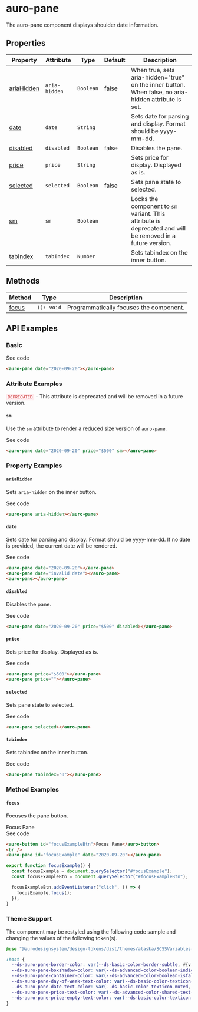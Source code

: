 <!-- AURO-GENERATED-CONTENT:START (FILE:src=../docs/api.md) -->
<!-- The below content is automatically added from ../docs/api.md -->

# auro-pane

The auro-pane component displays shoulder date information.

## Properties

| Property     | Attribute     | Type      | Default | Description                                      |
|--------------|---------------|-----------|---------|--------------------------------------------------|
| [ariaHidden](#ariaHidden) | `aria-hidden` | `Boolean` | false   | When true, sets aria-hidden="true" on the inner button. When false, no aria-hidden attribute is set. |
| [date](#date)       | `date`        | `String`  |         | Sets date for parsing and display. Format should be yyyy-mm-dd. |
| [disabled](#disabled)   | `disabled`    | `Boolean` | false   | Disables the pane.                               |
| [price](#price)      | `price`       | `String`  |         | Sets price for display. Displayed as is.         |
| [selected](#selected)   | `selected`    | `Boolean` | false   | Sets pane state to selected.                     |
| [sm](#sm)         | `sm`          | `Boolean` |         | Locks the component to `sm` variant. This attribute is deprecated and will be removed in a future version. |
| [tabIndex](#tabIndex)   | `tabIndex`    | `Number`  |         | Sets tabindex on the inner button.               |

## Methods

| Method  | Type       | Description                             |
|---------|------------|-----------------------------------------|
| [focus](#focus) | `(): void` | Programmatically focuses the component. |
<!-- AURO-GENERATED-CONTENT:END -->

## API Examples

### Basic

<div class="exampleWrapper">
  <!-- AURO-GENERATED-CONTENT:START (FILE:src=../apiExamples/basicSingle.html) -->
  <!-- The below content is automatically added from ../apiExamples/basicSingle.html -->
  <auro-pane date="2020-09-20"></auro-pane>
  <!-- AURO-GENERATED-CONTENT:END -->
</div>
<auro-accordion alignRight>
  <span slot="trigger">See code</span>
<!-- AURO-GENERATED-CONTENT:START (CODE:src=../apiExamples/basicSingle.html) -->
<!-- The below code snippet is automatically added from ../apiExamples/basicSingle.html -->

```html
<auro-pane date="2020-09-20"></auro-pane>
```
<!-- AURO-GENERATED-CONTENT:END -->
</auro-accordion>

### Attribute Examples

<span style="background-color: #ffebee; color: #c62828; padding: 2px 4px; border-radius: 3px; font-size: 0.75em;">DEPRECATED</span> - This attribute is deprecated and will be removed in a future version.

#### <a name="sm"></a>`sm`

Use the `sm` attribute to render a reduced size version of `auro-pane`.

<div class="exampleWrapper">
  <!-- AURO-GENERATED-CONTENT:START (FILE:src=../apiExamples/smallSingle.html) -->
  <!-- The below content is automatically added from ../apiExamples/smallSingle.html -->
  <auro-pane date="2020-09-20" price="$500" sm></auro-pane>
  <!-- AURO-GENERATED-CONTENT:END -->
</div>
<auro-accordion alignRight>
  <span slot="trigger">See code</span>
<!-- AURO-GENERATED-CONTENT:START (CODE:src=../apiExamples/smallSingle.html) -->
<!-- The below code snippet is automatically added from ../apiExamples/smallSingle.html -->

```html
<auro-pane date="2020-09-20" price="$500" sm></auro-pane>
```
<!-- AURO-GENERATED-CONTENT:END -->
</auro-accordion>

### Property Examples

#### <a name="ariaHidden"></a>`ariaHidden`

Sets `aria-hidden` on the inner button.

<div class="exampleWrapper">
  <!-- AURO-GENERATED-CONTENT:START (FILE:src=../apiExamples/ariaHidden.html) -->
  <!-- The below content is automatically added from ../apiExamples/ariaHidden.html -->
  <auro-pane aria-hidden></auro-pane>
  <!-- AURO-GENERATED-CONTENT:END -->
</div>
<auro-accordion alignRight>
  <span slot="trigger">See code</span>
<!-- AURO-GENERATED-CONTENT:START (CODE:src=../apiExamples/ariaHidden.html) -->
<!-- The below code snippet is automatically added from ../apiExamples/ariaHidden.html -->

```html
<auro-pane aria-hidden></auro-pane>
```
<!-- AURO-GENERATED-CONTENT:END -->
</auro-accordion>

#### <a name="date"></a>`date`

Sets date for parsing and display. Format should be yyyy-mm-dd. If no date is provided, the current date will be rendered.

<div class="exampleWrapper">
  <!-- AURO-GENERATED-CONTENT:START (FILE:src=../apiExamples/date.html) -->
  <!-- The below content is automatically added from ../apiExamples/date.html -->
  <auro-pane date="2020-09-20"></auro-pane>
  <auro-pane date="invalid date"></auro-pane>
  <auro-pane></auro-pane>
  <!-- AURO-GENERATED-CONTENT:END -->
</div>
<auro-accordion alignRight>
  <span slot="trigger">See code</span>
<!-- AURO-GENERATED-CONTENT:START (CODE:src=../apiExamples/date.html) -->
<!-- The below code snippet is automatically added from ../apiExamples/date.html -->

```html
<auro-pane date="2020-09-20"></auro-pane>
<auro-pane date="invalid date"></auro-pane>
<auro-pane></auro-pane>
```
<!-- AURO-GENERATED-CONTENT:END -->
</auro-accordion>

#### <a name="disabled"></a>`disabled`

Disables the pane.

<div class="exampleWrapper">
  <!-- AURO-GENERATED-CONTENT:START (FILE:src=../apiExamples/disabled.html) -->
  <!-- The below content is automatically added from ../apiExamples/disabled.html -->
  <auro-pane date="2020-09-20" price="$500" disabled></auro-pane>
  <!-- AURO-GENERATED-CONTENT:END -->
</div>
<auro-accordion alignRight>
  <span slot="trigger">See code</span>
<!-- AURO-GENERATED-CONTENT:START (CODE:src=../apiExamples/disabled.html) -->
<!-- The below code snippet is automatically added from ../apiExamples/disabled.html -->

```html
<auro-pane date="2020-09-20" price="$500" disabled></auro-pane>
```
<!-- AURO-GENERATED-CONTENT:END -->
</auro-accordion>

#### <a name="price"></a>`price`

Sets price for display. Displayed as is.

<div class="exampleWrapper">
  <!-- AURO-GENERATED-CONTENT:START (FILE:src=../apiExamples/price.html) -->
  <!-- The below content is automatically added from ../apiExamples/price.html -->
  <auro-pane price="$500"></auro-pane>
  <auro-pane price=""></auro-pane>
  <!-- AURO-GENERATED-CONTENT:END -->
</div>
<auro-accordion alignRight>
  <span slot="trigger">See code</span>
<!-- AURO-GENERATED-CONTENT:START (CODE:src=../apiExamples/price.html) -->
<!-- The below code snippet is automatically added from ../apiExamples/price.html -->

```html
<auro-pane price="$500"></auro-pane>
<auro-pane price=""></auro-pane>
```
<!-- AURO-GENERATED-CONTENT:END -->
</auro-accordion>

#### <a name="selected"></a>`selected`

Sets pane state to selected.

<div class="exampleWrapper">
  <!-- AURO-GENERATED-CONTENT:START (FILE:src=../apiExamples/selected.html) -->
  <!-- The below content is automatically added from ../apiExamples/selected.html -->
  <auro-pane selected></auro-pane>
  <!-- AURO-GENERATED-CONTENT:END -->
</div>
<auro-accordion alignRight>
  <span slot="trigger">See code</span>
<!-- AURO-GENERATED-CONTENT:START (CODE:src=../apiExamples/selected.html) -->
<!-- The below code snippet is automatically added from ../apiExamples/selected.html -->

```html
<auro-pane selected></auro-pane>
```
<!-- AURO-GENERATED-CONTENT:END -->
</auro-accordion>

#### <a name="tabindex"></a>`tabindex`

Sets tabindex on the inner button.

<div class="exampleWrapper">
  <!-- AURO-GENERATED-CONTENT:START (FILE:src=../apiExamples/tabindex.html) -->
  <!-- The below content is automatically added from ../apiExamples/tabindex.html -->
  <auro-pane tabindex="0"></auro-pane>
  <!-- AURO-GENERATED-CONTENT:END -->
</div>
<auro-accordion alignRight>
  <span slot="trigger">See code</span>
<!-- AURO-GENERATED-CONTENT:START (CODE:src=../apiExamples/tabindex.html) -->
<!-- The below code snippet is automatically added from ../apiExamples/tabindex.html -->

```html
<auro-pane tabindex="0"></auro-pane>
```
<!-- AURO-GENERATED-CONTENT:END -->
</auro-accordion>
</auro-accordion>

### Method Examples

#### <a name="focus"></a>`focus`

Focuses the pane button.

<div class="exampleWrapper">
  <!-- AURO-GENERATED-CONTENT:START (FILE:src=../apiExamples/focus.html) -->
  <!-- The below content is automatically added from ../apiExamples/focus.html -->
  <auro-button id="focusExampleBtn">Focus Pane</auro-button>
  <br />
  <auro-pane id="focusExample" date="2020-09-20"></auro-pane>
  <!-- AURO-GENERATED-CONTENT:END -->
</div>
<auro-accordion alignRight>
  <span slot="trigger">See code</span>
<!-- AURO-GENERATED-CONTENT:START (CODE:src=../apiExamples/focus.html) -->
<!-- The below code snippet is automatically added from ../apiExamples/focus.html -->

```html
<auro-button id="focusExampleBtn">Focus Pane</auro-button>
<br />
<auro-pane id="focusExample" date="2020-09-20"></auro-pane>
```
<!-- AURO-GENERATED-CONTENT:END -->
<!-- AURO-GENERATED-CONTENT:START (CODE:src=../apiExamples/focus.js) -->
<!-- The below code snippet is automatically added from ../apiExamples/focus.js -->

```js
export function focusExample() {
  const focusExample = document.querySelector("#focusExample");
  const focusExampleBtn = document.querySelector("#focusExampleBtn");

  focusExampleBtn.addEventListener("click", () => {
    focusExample.focus();
  });
}
```
<!-- AURO-GENERATED-CONTENT:END -->
</auro-accordion>

### Theme Support

The component may be restyled using the following code sample and changing the values of the following token(s).

<!-- AURO-GENERATED-CONTENT:START (CODE:src=../src/styles/tokens.scss) -->
<!-- The below code snippet is automatically added from ../src/styles/tokens.scss -->

```scss
@use "@aurodesignsystem/design-tokens/dist/themes/alaska/SCSSVariables--alaska" as v;

:host {
  --ds-auro-pane-border-color: var(--ds-basic-color-border-subtle, #{v.$ds-basic-color-border-subtle});
  --ds-auro-pane-boxshadow-color: var(--ds-advanced-color-boolean-indicator, #{v.$ds-advanced-color-boolean-indicator});
  --ds-auro-pane-container-color: var(--ds-advanced-color-boolean-isfalse, #{v.$ds-advanced-color-boolean-isfalse});
  --ds-auro-pane-day-of-week-text-color: var(--ds-basic-color-texticon-default, #{v.$ds-basic-color-texticon-default});
  --ds-auro-pane-date-text-color: var(--ds-basic-color-texticon-muted, #{v.$ds-basic-color-texticon-muted});
  --ds-auro-pane-price-text-color: var(--ds-advanced-color-shared-text-accent, #{v.$ds-advanced-color-shared-text-accent});
  --ds-auro-pane-price-empty-text-color: var(--ds-basic-color-texticon-muted, #{v.$ds-basic-color-texticon-muted});
}
```
<!-- AURO-GENERATED-CONTENT:END -->
